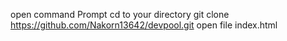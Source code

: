 open command Prompt
cd to your directory
git clone https://github.com/Nakorn13642/devpool.git
open file index.html
